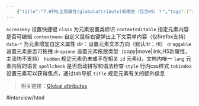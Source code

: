 ```yaml
---
    {"title":"7.HTML全局属性(globalattribute)有哪些（包含H5）？","tags":["interview","html"],"date":"","categories":["interview"],"cover":"https://cdn.jsdelivr.net/gh/im/oss@master/gallery/05.svg","thumbnail":"https://cdn.jsdelivr.net/gh/im/oss@master/gallery/05.svg"}
---
```

    
`accesskey`   设置快捷键
`class`  为元素设置类标识
`contenteditable`  指定元素内容是否可编辑
`contextmenu`  自定义鼠标右键弹出上下文菜单内容（仅firefox支持）
`data-*`  为元素增加自定义属性
dir：设置元素文本方向（默认ltr；rtl）
`draggable`  设置元素是否可拖拽
`dropzone`  设置元素拖放类型（copy|move|link,H5新属性，主流均不支持）
`hidden`  规定元素仍未或不在相关
`id`  元素id，文档内唯一
`lang`  元素内容的语言
`spellcheck`  是否启动拼写和语法检查
`style`  行内css样式
`tabindex`  设置元素可以获得焦点，通过tab导航
`title`  规定元素有关的额外信息

> 相关链接：[Global attributes](~https://developer.mozilla.org/en-US/docs/Web/HTML/Global_attributes~)  

#interview/html